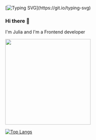 
[![Typing SVG](https://readme-typing-svg.herokuapp.com?size=24&width=600&lines=Welcome+To+Ibralenko's+Github+Profile..)](https://git.io/typing-svg)

### Hi there 👋

I'm Julia and I'm a Frontend developer

<div id="header" align="start">
  <img src="https://media3.giphy.com/media/L1R1tvI9svkIWwpVYr/giphy.gif?cid=ecf05e47q9kzwxbf0uk1vgevo6rq8oe9f14dftn1whw9df12&ep=v1_gifs_search&rid=giphy.gif&ct=g" width="270"/>
</div>

[![Top Langs](https://github-readme-stats.vercel.app/api/top-langs/?username=anuraghazra&layout=compact)](https://github.com/anuraghazra/github-readme-stats)


<!--
**Ibralenko/Ibralenko** is a ✨ _special_ ✨ repository because its `README.md` (this file) appears on your GitHub profile.

Here are some ideas to get you started:

- 🔭 I’m currently working on ...
- 🌱 I’m currently learning ...
- 👯 I’m looking to collaborate on ...
- 🤔 I’m looking for help with ...
- 💬 Ask me about ...
- 📫 How to reach me: ...
- 😄 Pronouns: ...
- ⚡ Fun fact: ...
-->
